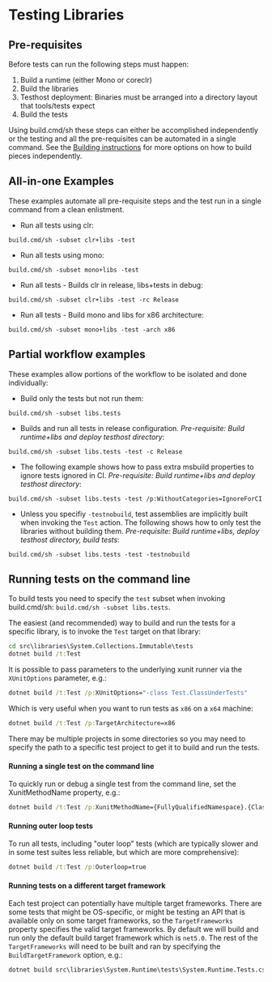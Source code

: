 # Testing Libraries

## Pre-requisites
Before tests can run the following steps must happen:
1. Build a runtime (either Mono or coreclr)
2. Build the libraries
3. Testhost deployment: Binaries must be arranged into a directory layout that tools/tests expect
4. Build the tests

Using build.cmd/sh these steps can either be accomplished independently or the testing and all the pre-requisites can be automated in a single command. See the [Building instructions](../../building/libraries/README.md) for more options on how to build pieces independently.

## All-in-one Examples

These examples automate all pre-requisite steps and the test run in a single command from a clean enlistment.

- Run all tests using clr:
```
build.cmd/sh -subset clr+libs -test
```

- Run all tests using mono:
```
build.cmd/sh -subset mono+libs -test
```

- Run all tests - Builds clr in release, libs+tests in debug:
```
build.cmd/sh -subset clr+libs -test -rc Release
```

- Run all tests - Build mono and libs for x86 architecture:
```
build.cmd/sh -subset mono+libs -test -arch x86
```

## Partial workflow examples

These examples allow portions of the workflow to be isolated and done individually:

- Build only the tests but not run them:
```
build.cmd/sh -subset libs.tests
```

- Builds and run all tests in release configuration. 
_Pre-requisite: Build runtime+libs and deploy testhost directory_:
```
build.cmd/sh -subset libs.tests -test -c Release
```

- The following example shows how to pass extra msbuild properties to ignore tests ignored in CI.
_Pre-requisite: Build runtime+libs and deploy testhost directory_:
```
build.cmd/sh -subset libs.tests -test /p:WithoutCategories=IgnoreForCI
```

- Unless you specifiy `-testnobuild`, test assemblies are implicitly built when invoking the `Test` action.
The following shows how to only test the libraries without building them.
_Pre-requisite: Build runtime+libs, deploy testhost directory, build tests_:
```
build.cmd/sh -subset libs.tests -test -testnobuild
```

## Running tests on the command line

To build tests you need to specify the `test` subset when invoking build.cmd/sh: `build.cmd/sh -subset libs.tests`.

The easiest (and recommended) way to build and run the tests for a specific library, is to invoke the `Test` target on that library:
```cmd
cd src\libraries\System.Collections.Immutable\tests
dotnet build /t:Test
```

It is possible to pass parameters to the underlying xunit runner via the `XUnitOptions` parameter, e.g.:
```cmd
dotnet build /t:Test /p:XUnitOptions="-class Test.ClassUnderTests"
```

Which is very useful when you want to run tests as `x86` on a `x64` machine:
```cmd
dotnet build /t:Test /p:TargetArchitecture=x86
```

There may be multiple projects in some directories so you may need to specify the path to a specific test project to get it to build and run the tests.

#### Running a single test on the command line

To quickly run or debug a single test from the command line, set the XunitMethodName property, e.g.:
```cmd
dotnet build /t:Test /p:XunitMethodName={FullyQualifiedNamespace}.{ClassName}.{MethodName}
```

#### Running outer loop tests

To run all tests, including "outer loop" tests (which are typically slower and in some test suites less reliable, but which are more comprehensive):
```cmd
dotnet build /t:Test /p:Outerloop=true
```

#### Running tests on a different target framework

Each test project can potentially have multiple target frameworks. There are some tests that might be OS-specific, or might be testing an API that is available only on some target frameworks, so the `TargetFrameworks` property specifies the valid target frameworks. By default we will build and run only the default build target framework which is `net5.0`. The rest of the `TargetFrameworks` will need to be built and ran by specifying the `BuildTargetFramework` option, e.g.:
```cmd
dotnet build src\libraries\System.Runtime\tests\System.Runtime.Tests.csproj /p:BuildTargetFramework=net472
```
